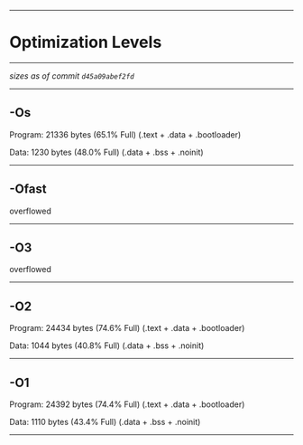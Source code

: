 
---

# Optimization Levels

---

_sizes as of commit `d45a09abef2fd`_

---

## -Os

Program:   21336 bytes (65.1% Full)
(.text + .data + .bootloader)

Data:       1230 bytes (48.0% Full)
(.data + .bss + .noinit)

---

## -Ofast
overflowed

---

## -O3
overflowed

---

## -O2

Program:   24434 bytes (74.6% Full)
(.text + .data + .bootloader)

Data:       1044 bytes (40.8% Full)
(.data + .bss + .noinit)

---

## -O1

Program:   24392 bytes (74.4% Full)
(.text + .data + .bootloader)

Data:       1110 bytes (43.4% Full)
(.data + .bss + .noinit)

---


